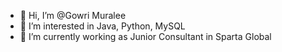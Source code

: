 - 👋 Hi, I’m @Gowri Muralee
- 👀 I’m interested in Java, Python, MySQL
- 🌱 I’m currently working as Junior Consultant in Sparta Global

<!---
Gowrimurali/Gowrimurali is a ✨ special ✨ repository because its `README.md` (this file) appears on your GitHub profile.
You can click the Preview link to take a look at your changes.
--->
